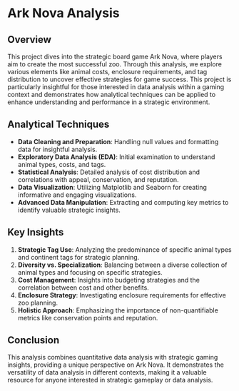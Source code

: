 # Ark Nova Analysis

## Overview

This project dives into the strategic board game Ark Nova, where players aim to create the most successful zoo. Through this analysis, we explore various elements like animal costs, enclosure requirements, and tag distribution to uncover effective strategies for game success. This project is particularly insightful for those interested in data analysis within a gaming context and demonstrates how analytical techniques can be applied to enhance understanding and performance in a strategic environment.

## Analytical Techniques

- **Data Cleaning and Preparation**: Handling null values and formatting data for insightful analysis.
- **Exploratory Data Analysis (EDA)**: Initial examination to understand animal types, costs, and tags.
- **Statistical Analysis**: Detailed analysis of cost distribution and correlations with appeal, conservation, and reputation.
- **Data Visualization**: Utilizing Matplotlib and Seaborn for creating informative and engaging visualizations.
- **Advanced Data Manipulation**: Extracting and computing key metrics to identify valuable strategic insights.

## Key Insights

1. **Strategic Tag Use**: Analyzing the predominance of specific animal types and continent tags for strategic planning.
2. **Diversity vs. Specialization**: Balancing between a diverse collection of animal types and focusing on specific strategies.
3. **Cost Management**: Insights into budgeting strategies and the correlation between cost and other benefits.
4. **Enclosure Strategy**: Investigating enclosure requirements for effective zoo planning.
5. **Holistic Approach**: Emphasizing the importance of non-quantifiable metrics like conservation points and reputation.

## Conclusion

This analysis combines quantitative data analysis with strategic gaming insights, providing a unique perspective on Ark Nova. It demonstrates the versatility of data analysis in different contexts, making it a valuable resource for anyone interested in strategic gameplay or data analysis.


